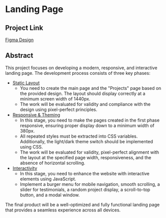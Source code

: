 # Landing Page

## Project Link

[Figma Design](test)

## Abstract

<!--
    Tip: Write a short description of what student
    will do during this project.
-->

This project focuses on developing a modern, responsive, and interactive landing page. The development process consists of three key phases:

- [Static Layout](./m1/README.md) 
    - You need to create the main page and the "Projects" page based on the provided design. The layout should display correctly at a minimum screen width of 1440px.
    - The work will be evaluated for validity and compliance with the design using pixel-perfect principles. 
- [Responsive & Theming](./m2/README.md) 
    - In this stage, you need to make the pages created in the first phase responsive, ensuring proper display down to a minimum width of 380px.
    - All repeated styles must be extracted into CSS variables. Additionally, the light/dark theme switch should be implemented using CSS.
    - The work will be evaluated for validity, pixel-perfect alignment with the layout at the specified page width, responsiveness, and the absence of horizontal scrolling.
- [Interactivity](./m3/README.md)
    - In this stage, you need to enhance the website with interactive elements using JavaScript.
    - Implement a burger menu for mobile navigation, smooth scrolling, a slider for testimonials, a random project display, a scroll-to-top button, and a modal window.

The final product will be a well-optimized and fully functional landing page that provides a seamless experience across all devices.
